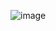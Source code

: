 ![image](https://user-images.githubusercontent.com/76027425/198799154-7942a4f7-0cd8-4863-9b9d-81b32e0706d7.png)
